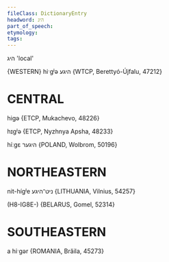```yaml
---
fileClass: DictionaryEntry
headword: היג
part_of_speech: 
etymology: 
tags: 
---
```

היג
'local'

{WESTERN}
hiˑgʲə היגע {WTCP, Berettyó-Újfalu, 47212}

CENTRAL
========

higə {ETCP, Mukachevo, 48226}

hɪgʲə {ETCP, Nyzhnya Apsha, 48233}

híːgɛ היגער {POLAND, Wolbrom, 50196}

NORTHEASTERN
==============

nit-hígʲe ניט־היגע {LITHUANIA, Vilnius, 54257}

(H8-IG8E-) {BELARUS, Gomel, 52314}

SOUTHEASTERN
==============

a hiˑgər {ROMANIA, Brăila, 45273}
